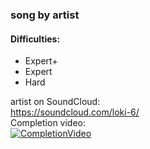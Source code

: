 
### song by artist
#### Difficulties:
- Expert+
- Expert
- Hard

artist on SoundCloud:  
https://soundcloud.com/loki-6/  
Completion video:  
[![CompletionVideo](https://img.youtube.com/vi/TGj3roXioKI/0.jpg)](https://youtu.be/TGj3roXioKI)
